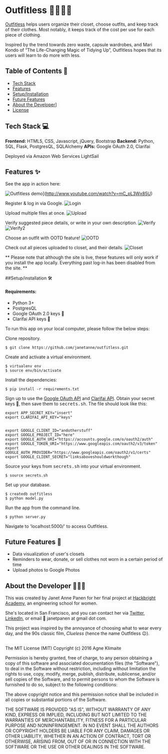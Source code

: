 # Outfitless 👕👗👖👚

[Outfitless](https://www.outfitless.com) helps users organize their closet, choose outfits, and keep track of their clothes. Most notably, it keeps track of the cost per use for each piece of clothing.

Inspired by the trend towards zero waste, capsule wardrobes, and Mari Kondo of “The Life-Changing Magic of Tidying Up”, Outfitless hopes that its users will learn to do more with less.

## Table of Contents 📑
* [Tech Stack](#tech-stack)
* [Features](#features)
* [Setup/Installation](#installation)
* [Future Features](#future)
* [About the Developer](#about)]
* [License](#license)

## <a name="tech-stack"></a>Tech Stack 💻
__Frontend:__ HTML5, CSS, Javascript, jQuery, Bootstrap
__Backend:__ Python, SQL, Flask, PostgresQL, SQLAlchemy
__APIs:__ Google OAuth 2.0, Clarifai

Deployed via Amazon Web Services LightSail

## <a name="Features"></a>Features ✨

See the app in action here:

![Outfitless demo](http://img.youtube.com/vi/mC_pL3Wx85U/0.jpg)](http://www.youtube.com/watch?v=mC_pL3Wx85U)


Register & log in via Google.
![Login](/outfitless/static/images/_readme-images/login.png)

Upload multiple files at once.
![Upload](/outfitless/static/images/_readme-images/upload.png)

Verify suggested piece details, or write in your own description.
![Verify](/outfitless/static/images/_readme-images/verifydetails.png)
![Verify2](/outfitless/static/images/_readme-images/verifydetails2.png)

Choose an outfit with OOTD feature!
![OOTD](/outfitless/static/images/_readme-images/OOTD.png)

Check out all pieces uploaded to closet, and their details.
![Closet](/outfitless/static/images/_readme-images/closet.png)

** Please note that although the site is live, these features will only work if you install the app locally. Everything past log-in has been disabled from the site. **

##<a name="installation"></a>Setup/installation 🛠

#### Requirements:
- Python 3+
- PostgresQL
- Google OAuth 2.0 keys 🔑
- Clarifai API keys 🔑

To run this app on your local computer, please follow the below steps:

Clone repository.
```
$ git clone https://github.com/janetanne/outfitless.git
```
Create and activate a virtual environment.
```
$ virtualenv env
$ source env/bin/activate
```

Install the dependencies:
```
$ pip install -r requirements.txt
```

Sign up to use the [Google OAuth API](https://developers.google.com/identity/protocols/OAuth2) and [Clarifai API](https://clarifai.com/developer). Obtain your secret keys 🔑, then save them to <kbd>secrets.sh</kbd>. The file should look like this:
```
export APP_SECRET_KEY="insert"
export CLARIFAI_API_KEY="keys"


export GOOGLE_CLIENT_ID="andotherstuff"
export GOOGLE_PROJECT_ID="here"
export GOOGLE_AUTH_URI="https://accounts.google.com/o/oauth2/auth"
export GOOGLE_TOKEN_URI="https://www.googleapis.com/oauth2/v3/token"
export GOOGLE_AUTH_PROVIDER="https://www.googleapis.com/oauth2/v1/certs"
export GOOGLE_CLIENT_SECRET="linksaboveshouldworkthough"
```

Source your keys from <kbd>secrets.sh</kbd> into your virtual environment.
```
$ source secrets.sh
```

Set up your database.
```
$ createdb outfitless
$ python model.py
```

Run the app from the command line.
```
$ python server.py
```

Navigate to 'localhost:5000/' to access Outfitless.

## <a name="future"></a>Future Features 🔮
- Data visualization of user's closets
- Reminders to wear, donate, or sell clothes not worn in a certain period of time
- Upload photos to Google Photos

## <a name="about"></a>About the Developer 👩🏻‍💻
This was created by Janet Anne Panen for her final project at [Hackbright Academy](https://www.hackbrightacademy.com), an engineering school for women.

She's located in San Francisco, and you can contact her via [Twitter](https://www.twitter.com/janetanne), [LinkedIn](https://www.linkedin.com/in/janetanne), or email 📧 janetpanen at gmail dot com.

This project was inspired by the annoyance of choosing what to wear every day, and the 90s classic film, *Clueless* (hence the name Outfitless 😉).

## <a name="license"></a>
The MIT License (MIT)
Copyright (c) 2016 Agne Klimaite

Permission is hereby granted, free of charge, to any person obtaining a copy of this software and associated documentation files (the "Software"), to deal in the Software without restriction, including without limitation the rights to use, copy, modify, merge, publish, distribute, sublicense, and/or sell copies of the Software, and to permit persons to whom the Software is furnished to do so, subject to the following conditions:

The above copyright notice and this permission notice shall be included in all copies or substantial portions of the Software.

THE SOFTWARE IS PROVIDED "AS IS", WITHOUT WARRANTY OF ANY KIND, EXPRESS OR IMPLIED, INCLUDING BUT NOT LIMITED TO THE WARRANTIES OF MERCHANTABILITY, FITNESS FOR A PARTICULAR PURPOSE AND NONINFRINGEMENT. IN NO EVENT SHALL THE AUTHORS OR COPYRIGHT HOLDERS BE LIABLE FOR ANY CLAIM, DAMAGES OR OTHER LIABILITY, WHETHER IN AN ACTION OF CONTRACT, TORT OR OTHERWISE, ARISING FROM, OUT OF OR IN CONNECTION WITH THE SOFTWARE OR THE USE OR OTHER DEALINGS IN THE SOFTWARE.
